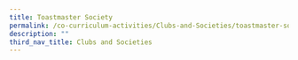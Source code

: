 ```yaml
---
title: Toastmaster Society
permalink: /co-curriculum-activities/Clubs-and-Societies/toastmaster-society
description: ""
third_nav_title: Clubs and Societies
---
```


